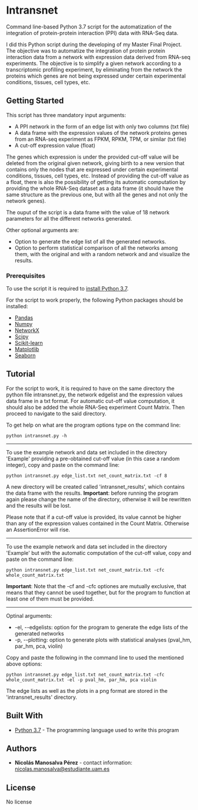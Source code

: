 # Intransnet
Command line-based Python 3.7 script for the automatization of the integration of protein-protein interaction (PPI) data with RNA-Seq data.

I did this Python script during the developing of my Master Final Project. The objective was to automatize the integration of protein protein interaction data from a network with expression data derived from RNA-seq experiments. The objective is to simplify a given network according to a transcriptomic profilling experiment, by eliminating from the network the proteins which genes are not being expressed under certain experimental conditions, tissues, cell types, etc.

## Getting Started
This script has three mandatory input arguments:
* A PPI network in the form of an edge list with only two columns (txt file)
* A data frame with the expression values of the network proteins genes from an RNA-seq experiment as FPKM, RPKM, TPM, or similar (txt file)
* A cut-off expression value (float)

The genes which expression is under the provided cut-off value will be deleted from the original given network, giving birth to a new version that contains only the nodes that are expressed under certain experimental conditions, tissues, cell types, etc. Instead of providing the cut-off value as a float, there is also the possibility of getting its automatic computation by providing the whole RNA-Seq dataset as a data frame (it should have the same structure as the previous one, but with all the genes and not only the network genes).

The ouput of the script is a data frame with the value of 18 network parameters for all the different networks generated.

Other optional arguments are:

* Option to generate the edge list of all the generated networks.
* Option to perform statistical comparison of all the networks among them, with the original and with a random network and and visualize the results.

### Prerequisites

To use the script it is required to [install Python 3.7](https://tecadmin.net/install-python-3-7-on-ubuntu-linuxmint/).

For the script to work properly, the following Python packages should be installed:
* [Pandas](https://pandas.pydata.org/pandas-docs/stable/getting_started/install.html)
* [Numpy](https://docs.scipy.org/doc/numpy/user/install.html)
* [NetworkX](https://networkx.github.io/documentation/networkx-1.1/install.html)
* [Scipy](https://scipy.org/install.html)
* [Scikit-learn](https://scikit-learn.org/stable/install.html)
* [Matplotlib](https://matplotlib.org/users/installing.html)
* [Seaborn](https://seaborn.pydata.org/installing.html)

## Tutorial

For the script to work, it is required to have on the same directory the python file intransnet.py, the network edgelist and the expression values data frame in a txt format. For automatic cut-off value computation, it should also be added the whole RNA-Seq experiment Count Matrix. Then proceed to navigate to the said directory.

To get help on what are the program options type on the command line:

```
python intransnet.py -h
```

____________________

To use the example network and data set included in the directory 'Example' providing a pre-obtained cut-off value (in this case a random integer), copy and paste on the command line:

```
python intransnet.py edge_list.txt net_count_matrix.txt -cf 8
```

A new directory will be created called 'intransnet_results', which contains the data frame with the results. **Important**: before running the program again please change the name of the directory, otherwise it will be rewritten and the results will be lost.

Please note that if a cut-off value is provided, its value cannot be higher than any of the expression values contained in the Count Matrix. Otherwise an AssertionError will rise.

______________________

To use the example network and data set included in the directory 'Example' but with the automatic computation of the cut-off value, copy and paste on the command line:

```
python intransnet.py edge_list.txt net_count_matrix.txt -cfc whole_count_matrix.txt
```

**Important**: Note that the -cf and -cfc optiones are mutually exclusive, that means that they cannot be used together, but for the program to function at least one of them must be provided.

____________

Optinal arguments:

* -el, --edgelists: option for the program to generate the edge lists of the generated networks
* -p, --plotting: option to generate plots with statistical analyses (pval_hm, par_hm, pca, violin)

Copy and paste the following in the command line to used the mentioned above options:

```
python intransnet.py edge_list.txt net_count_matrix.txt -cfc whole_count_matrix.txt -el -p pval_hm, par_hm, pca violin
```

The edge lists as well as the plots in a png format are stored in the 'intransnet_results' directory.

## Built With

* [Python 3.7](https://www.python.org/) - The programming language used to write this program

## Authors

* **Nicolás Manosalva Pérez** - contact information: nicolas.manosalva@estudiante.uam.es

## License

No license
